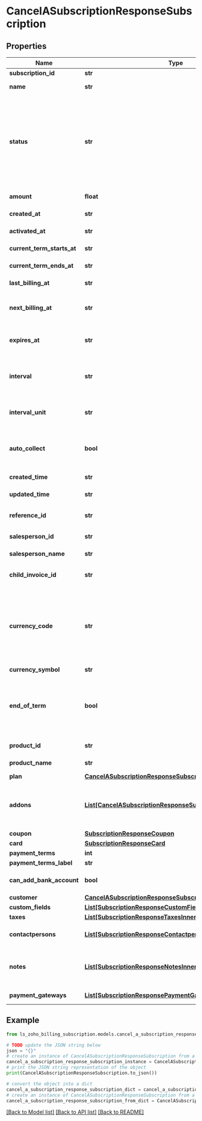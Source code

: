 # CancelASubscriptionResponseSubscription


## Properties

Name | Type | Description | Notes
------------ | ------------- | ------------- | -------------
**subscription_id** | **str** | Unique ID generated for a subscription. | [optional] 
**name** | **str** | Name generated by concatenation of the product name and the selected plan. | [optional] 
**status** | **str** | The status of the subscription. It can be &lt;code&gt;live&lt;/code&gt;, &lt;code&gt;trial&lt;/code&gt;, &lt;code&gt;dunning&lt;/code&gt;, &lt;code&gt;unpaid&lt;/code&gt;, &lt;code&gt;non_renewing&lt;/code&gt;, &lt;code&gt;cancelled&lt;/code&gt;, &lt;code&gt;creation_failed&lt;/code&gt;, &lt;code&gt;cancelled_from_dunning&lt;/code&gt;, &lt;code&gt;expired&lt;/code&gt;, &lt;code&gt;trial_expired&lt;/code&gt; or &lt;code&gt;future&lt;/code&gt;. | [optional] 
**amount** | **float** | The amount that needs to be charged for the subscription. | [optional] 
**created_at** | **str** | Date at which the subscription was created. | [optional] 
**activated_at** | **str** | Date at which the subscription was activated. | [optional] 
**current_term_starts_at** | **str** | Date on which the current term of the subscription started. | [optional] 
**current_term_ends_at** | **str** | Date on which the current term of the subscription ends. | [optional] 
**last_billing_at** | **str** | The date on which the customer was billed last. | [optional] 
**next_billing_at** | **str** | The date on which the customer will be billed next. This will also be the date on which the next term of the subscription starts. | [optional] 
**expires_at** | **str** | This is applicable only when &lt;code&gt;billing_cycle&lt;/code&gt; is set for a plan. A subscription expires on the last day of the last billing cycle. | [optional] 
**interval** | **str** | Indicates the number of intervals between each billing. If interval&#x3D;2, the customer would be billed every two months or years depending on the value for interval_unit. | [optional] 
**interval_unit** | **str** | It can be either &lt;code&gt;months&lt;/code&gt; or &lt;code&gt;years&lt;/code&gt;. For interval&#x3D;2 and interval_unit&#x3D;months, the customer is billed every two months. | [optional] 
**auto_collect** | **bool** | auto_collect is set to true for creating an online subscription which will charge the customer’s card automatically on every renewal. To create an offline subscriptions, set auto_collect to false. | [optional] 
**created_time** | **str** | Time at which the subscription was created. | [optional] 
**updated_time** | **str** | Time at which the subscription details were last updated. | [optional] 
**reference_id** | **str** | A string of your choice is required to easily identify and keep track of your subscriptions. | [optional] 
**salesperson_id** | **str** | Unique Id of the sales person assigned for the subscription. | [optional] 
**salesperson_name** | **str** | Name of the sales person assigned for the subscription. | [optional] 
**child_invoice_id** | **str** | Invoice ID of the most recent invoice to which the subscription is associated with. | [optional] 
**currency_code** | **str** | Currency code of the currency in which the customer wants to pay. If &lt;code&gt;currency_code&lt;/code&gt; is not specified here, the currency chosen in your Zoho Billing organization will be used for billing. &lt;code&gt;currency_id&lt;/code&gt; and &lt;code&gt;currency_symbol&lt;/code&gt; are set automatically in accordance to the currency_code. | [optional] 
**currency_symbol** | **str** | Symbol of the customer&#39;s currency. | [optional] 
**end_of_term** | **bool** | If there are any changes in the plan&#39;s subscriptions, those subscription changes can be made immediately if &lt;code&gt;end_of_term&lt;/code&gt; is set to false. If &lt;code&gt;end_of_term&lt;/code&gt; is set to true, the subscription changes take effect only after the current term of the subscription ends. | [optional] 
**product_id** | **str** | Product ID of the product to which the plan is associated with. | [optional] 
**product_name** | **str** | Name of the product which the plan belongs to. | [optional] 
**plan** | [**CancelASubscriptionResponseSubscriptionPlan**](CancelASubscriptionResponseSubscriptionPlan.md) |  | [optional] 
**addons** | [**List[CancelASubscriptionResponseSubscriptionAddonsInner]**](CancelASubscriptionResponseSubscriptionAddonsInner.md) | List of addon objects which are to be included in the subscription. Each object contains &lt;code&gt;addon_code&lt;/code&gt;, &lt;code&gt;name&lt;/code&gt;, &lt;code&gt;price&lt;/code&gt; and &lt;code&gt;quantity&lt;/code&gt;. | [optional] 
**coupon** | [**SubscriptionResponseCoupon**](SubscriptionResponseCoupon.md) |  | [optional] 
**card** | [**SubscriptionResponseCard**](SubscriptionResponseCard.md) |  | [optional] 
**payment_terms** | **int** | Payment Due details for the invoices. | [optional] 
**payment_terms_label** | **str** | Label for the paymet due details. | [optional] 
**can_add_bank_account** | **bool** | Set to true if Bank account can be added for the customer to perform ACH transactions. | [optional] 
**customer** | [**CancelASubscriptionResponseSubscriptionCustomer**](CancelASubscriptionResponseSubscriptionCustomer.md) |  | [optional] 
**custom_fields** | [**List[SubscriptionResponseCustomFieldsInner]**](SubscriptionResponseCustomFieldsInner.md) | Additional fields for the invoices. | [optional] 
**taxes** | [**List[SubscriptionResponseTaxesInner]**](SubscriptionResponseTaxesInner.md) | Taxes associated wit the subscription. | [optional] 
**contactpersons** | [**List[SubscriptionResponseContactpersonsInner]**](SubscriptionResponseContactpersonsInner.md) | List of contact person objects. Each object contains &lt;code&gt;contactperson_id&lt;/code&gt;. | [optional] 
**notes** | [**List[SubscriptionResponseNotesInner]**](SubscriptionResponseNotesInner.md) | List of objects containing &lt;code&gt;note_id&lt;/code&gt;, &lt;code&gt;description&lt;/code&gt;, &lt;code&gt;commented_by&lt;/code&gt; and &lt;code&gt;commented_time&lt;/code&gt; | [optional] 
**payment_gateways** | [**List[SubscriptionResponsePaymentGatewaysInner]**](SubscriptionResponsePaymentGatewaysInner.md) | List of payment gateways configured for the customer. | [optional] 

## Example

```python
from ls_zoho_billing_subscription.models.cancel_a_subscription_response_subscription import CancelASubscriptionResponseSubscription

# TODO update the JSON string below
json = "{}"
# create an instance of CancelASubscriptionResponseSubscription from a JSON string
cancel_a_subscription_response_subscription_instance = CancelASubscriptionResponseSubscription.from_json(json)
# print the JSON string representation of the object
print(CancelASubscriptionResponseSubscription.to_json())

# convert the object into a dict
cancel_a_subscription_response_subscription_dict = cancel_a_subscription_response_subscription_instance.to_dict()
# create an instance of CancelASubscriptionResponseSubscription from a dict
cancel_a_subscription_response_subscription_from_dict = CancelASubscriptionResponseSubscription.from_dict(cancel_a_subscription_response_subscription_dict)
```
[[Back to Model list]](../README.md#documentation-for-models) [[Back to API list]](../README.md#documentation-for-api-endpoints) [[Back to README]](../README.md)


